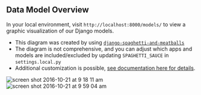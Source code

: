 ## Data Model Overview

In your local environment, visit `http://localhost:8000/models/` to view a graphic visualization of our Django models.

* This diagram was created by using [`django-spaghetti-and-meatballs`](https://github.com/LegoStormtroopr/django-spaghetti-and-meatballs)
* The diagram is not comprehensive, and you can adjust which apps and models are included/excluded by updating `SPAGHETTI_SAUCE` in `settings.local.py`
* Additional customization is possible, [see documentation here for details](http://django-spaghetti-and-meatballs.readthedocs.io/en/latest/customising.html).

![screen shot 2016-10-21 at 9 18 11 am](https://cloud.githubusercontent.com/assets/10427685/19603785/037e0b4e-9778-11e6-8a32-4fc2525fd61c.png)
![screen shot 2016-10-21 at 9 59 04 am](https://cloud.githubusercontent.com/assets/10427685/19603792/0a155886-9778-11e6-9dee-49627543b3f0.png)
